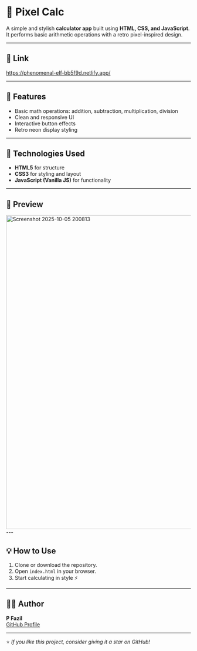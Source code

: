 # 🎨 Pixel Calc

A simple and stylish **calculator app** built using **HTML, CSS, and JavaScript**.  
It performs basic arithmetic operations with a retro pixel-inspired design.

---

## 🔗 Link
https://phenomenal-elf-bb5f9d.netlify.app/

---

## 🧮 Features
- Basic math operations: addition, subtraction, multiplication, division  
- Clean and responsive UI  
- Interactive button effects  
- Retro neon display styling  

---

## 🚀 Technologies Used
- **HTML5** for structure  
- **CSS3** for styling and layout  
- **JavaScript (Vanilla JS)** for functionality  

---

## 📸 Preview
<img width="710" height="854" alt="Screenshot 2025-10-05 200813" src="https://github.com/user-attachments/assets/656e8dfa-8d0d-4833-9cf7-ca7f83980dec" />
---


## 💡 How to Use
1. Clone or download the repository.  
2. Open `index.html` in your browser.  
3. Start calculating in style ⚡  

---

## 🧑‍💻 Author
**P Fazil**  
[GitHub Profile](https://github.com/P-Fazil)

---

⭐ *If you like this project, consider giving it a star on GitHub!*
